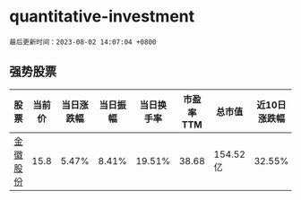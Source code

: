 # quantitative-investment

`最后更新时间：2023-08-02 14:07:04 +0800`

## 强势股票

|股票|当前价|当日涨跌幅|当日振幅|当日换手率|市盈率TTM|总市值|近10日涨跌幅|
|----|----|----|----|----|----|----|----|
|[金徽股份](https://xueqiu.com/S/SH603132)|15.8|5.47%|8.41%|19.51%|38.68|154.52亿|32.55%|
